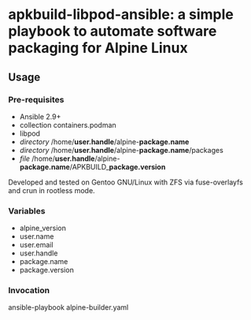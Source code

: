 # apkbuild-libpod-ansible: a simple playbook to automate software packaging for Alpine Linux

## Usage

### Pre-requisites
<ul>
<li>Ansible 2.9+</li>
<li>collection containers.podman</li>
<li>libpod</li>
<li><i>directory</i> /home/<strong>user.handle</strong>/alpine-<strong>package.name</strong></li>
<li><i>directory</i> /home/<strong>user.handle</strong>/alpine-<strong>package.name</strong>/packages</li>
<li><i>file</i> /home/<strong>user.handle</strong>/alpine-<strong>package.name</strong>/APKBUILD_<strong>package.version</strong></li>
</ul>

Developed and tested on Gentoo GNU/Linux with ZFS via fuse-overlayfs and crun in rootless mode.

### Variables
<ul>
<li>alpine_version</li>
<li>user.name</li>
<li>user.email</li>
<li>user.handle</li>
<li>package.name</li>
<li>package.version</li>
</ul>

### Invocation
ansible-playbook alpine-builder.yaml
